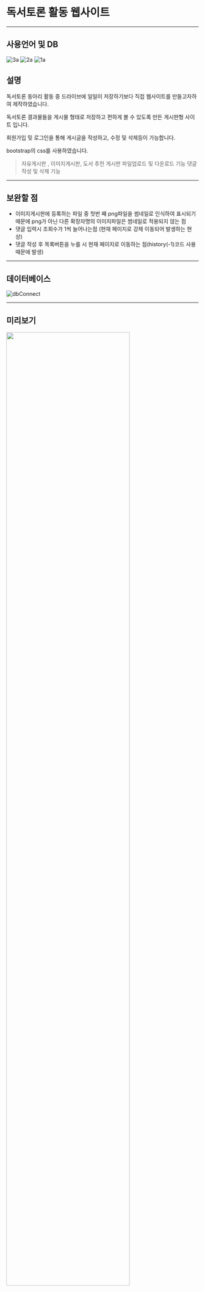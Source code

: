# 독서토론 활동 웹사이트
***

## 사용언어 및 DB
![3a](https://user-images.githubusercontent.com/78795820/159506225-766f4136-f885-45e8-a689-ca959acbc9a6.png)
![2a](https://user-images.githubusercontent.com/78795820/159506237-1fb5ab48-20e7-4f92-9939-ce6df1990908.png)
![1a](https://user-images.githubusercontent.com/78795820/159506244-6c9f29fc-6745-4870-b852-6e4ff778d020.png)


## 설명

독서토론 동아리 활동 중 드라이브에 일일이 저장하기보다 직접 웹사이트를 만들고자하여 제작하였습니다.

독서토론 결과물들을 게시물 형태로 저장하고 편하게 볼 수 있도록 만든 게시판형 사이트 입니다.

회원가입 밎 로그인을 통해 게시글을 작성하고, 수정 및 삭제등이 가능합니다.

bootstrap의 css를 사용하였습니다.
> 자유게시판 , 이미지게시판, 도서 추천 게시판 
> 파일업로드 및 다운로드 기능
> 댓글 작성 및 삭제 기능

---
## 보완할 점

- 이미지게시판에 등록하는 파일 중 첫번 째 png파일을 썸네일로 인식하여 표시되기 때문에
  png가 아닌 다른 확장자명의 이미지파일은 썸네일로 적용되지 않는 점
- 댓글 입력시 조회수가 1씩 늘어나는점 (현재 페이지로 강제 이동되어 발생하는 현상)
- 댓글 작성 후 목록버튼을 누를 시 현재 페이지로 이동하는 점(history(-1)코드 사용때문에 발생)

--- 
## 데이터베이스
![dbConnect](https://user-images.githubusercontent.com/78795820/110240752-bb572200-7f90-11eb-94bc-70d01f29567f.PNG)

---

## 미리보기
<img width="80%" src="https://user-images.githubusercontent.com/78795820/159505413-0fe96db7-5ee4-4b1c-8ab1-3559759772b8.gif"/>
<img width="80%" src="https://user-images.githubusercontent.com/78795820/159501506-2003f32b-2391-4fbf-9c90-a25c87299206.gif"/>
<img width="80%" src="https://user-images.githubusercontent.com/78795820/159501835-fec30a14-533f-40bc-b847-1409c506d760.gif"/>


